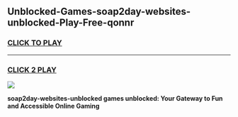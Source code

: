 
## Unblocked-Games-soap2day-websites-unblocked-Play-Free-qonnr
<h3>
<a href="https://premium76.site?title=soap2day-websites-unblocked&ref=18A1">CLICK TO PLAY</a></h3>
<hr>

<h3>
<a href="https://premium76.site?title=soap2day-websites-unblocked&ref=18A1">CLICK 2 PLAY</a>
  
</h3>

<a href="https://premium76.site?title=soap2day-websites-unblocked&ref=18A1"><img src="https://clearcache.store/games.png"></a>


**soap2day-websites-unblocked games unblocked: Your Gateway to Fun and Accessible Online Gaming**
